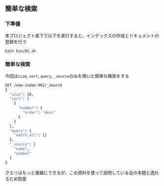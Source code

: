 ## 簡単な検索

### 下準備

本プロジェクト直下で以下を実行すると、インデックスの作成とドキュメントの登録を行う

```bash
bash bin/02.sh
```

### 簡単な検索

今回は`size`, `sort`, `query`, `_source`のみを用いた簡単な検索をする

```bash
GET /new-index-002/_search
{
  "size": 10,
  "sort": [
    {
      "number": {
        "order": "desc"
      }
    }
  ],
  "query": {
    "match_all": {}
  },
  "_source": [
    "name",
    "number"
  ]
}
```

クエリはもっと複雑にできるが、この資料を使って説明している会の本題と逸れるため割愛
